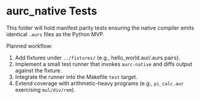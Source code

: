 # aurc_native Tests

This folder will hold manifest parity tests ensuring the native compiler emits identical `.aurs` files as the Python MVP.

Planned workflow:
1. Add fixtures under `../fixtures/` (e.g., hello_world.aur/.aurs pairs).
2. Implement a small test runner that invokes `aurc-native` and diffs output against the fixture.
3. Integrate the runner into the Makefile `test` target.
4. Extend coverage with arithmetic-heavy programs (e.g., `pi_calc.aur` exercising `mul/div/rem`).
